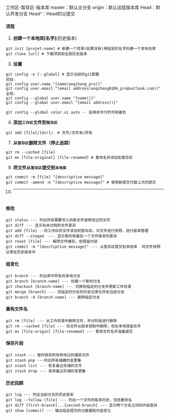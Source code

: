 工作区-暂存区-版本库
master：默认主分支
origin：默认远程版本库
Head：默认开发分支
Head^：Head的父提交
#### 流程
1. **创建一个本地库[名字]**(历史版本)
```
git init [projet-name] # 新建一个目录(如果没有)用指定的名字创建一个本地仓库
git clone [url] # 下载项目和全部历史版本
``` 
3. **设置**
```
git config -e [--global] # 显示当前的git配置
项目:
git config user.name "[name(anqihang_pro)]" 
git config user.email "[email address(anqihang0106_pro@outlook.com)]"
全局:
git config --global user.name "[name()]"
git config --global user.email "[email address()]"

git config --global color.ui auto -- 启用命令行的可用着色
```
4. **添加`工作区`文件到`暂存区`**
```
git add [file]/[dir]/. # 文件/文件夹/所有
```
7. **从`暂存区`删除文件（停止追踪）**
```
git rm --cached [file]
git mv [file-original] [file-renamed] # 重命名并添加到暂存区
```
9. **将文件从`暂存区`提交到`本地库`**
```
git commit -m [file] "[descriptive message]"
git commit -amend -m "[descriptive message]" # 使用新提交代替上次的提交
```
10. ****
```

```
#### 修改
```
git status --- 列出所有需要写入的新文件或修改过的文件
git diff --- 显示尚未分档的文件差异
git add [file] --将工作区的文件添加到暂存区。对文件进行快照，进行版本管理
git diff --staged  --- 显示暂存和最后一个文件版本的差异
git reset [file] --- 解除文件缓存，但保留内容
git commit -m "[desctiptive message]" --- 从暂存区提交到本地库  将文件快照记录在历史版本中
```
#### 组变化
```
git branch --- 列出库中所有的本地分支
git branch [branch-name] --- 创建一个新的分支
git checkout [branch-name] --- 切换到指定的分支并更新工作目录
git merge [branch] --- 将指定的分支的历史记录合并到当前分支
git branch -d [branch-name] --- 删除指定分支
```
#### 重构文件名
```
git rm [file] --- 从工作目录中删除文件，并分阶段进行删除
git rm --cached [file] --- 将文件从版本控制中删除，但在本地保留文件
git mv [file-origin] [file-renamed] --- 更改文件名并准备提交

```

#### 保存片段
```
git stash --- 暂时保存所有修改过的跟踪文件
git stash pop ---列出所有储藏的变更集
git stash list --- 恢复最近存储的文件
git stash drop --- 丢弃最近存储的变更集
```
#### 历史回顾
```
git log --- 列出当前分支的历史版本
git log --follow [file] --- 列出一个文件的版本历史，包括重命名
git diff [first-branch]...[second-branch] --- 显示两个分支之间的内容差异
git show [commit] --- 输出指定提交的元数据和内容变化
```
#### 